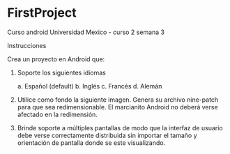 # FirstProject
Curso android Universidad Mexico - curso 2 semana 3

Instrucciones

Crea un proyecto en Android que:

1. Soporte los siguientes idiomas

    a. Español (default)
    b. Inglés
    c. Francés
    d. Alemán

2. Utilice como fondo la siguiente imagen. Genera su archivo nine-patch para que sea redimensionable. 
El marcianito Android no deberá verse afectado en la redimensión.

3. Brinde soporte a múltiples pantallas de modo que la interfaz de usuario debe verse correctamente 
distribuida sin importar el tamaño y orientación de pantalla donde se este visualizando.

